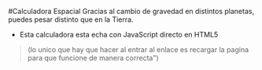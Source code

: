#Calculadora Espacial
Gracias al cambio de gravedad en distintos planetas, puedes pesar distinto que en la Tierra.

- Esta calculadora esta echa con JavaScript directo en HTML5




>(lo unico que hay que hacer al entrar al enlace es recargar la pagina para que funcione de manera correcta")
